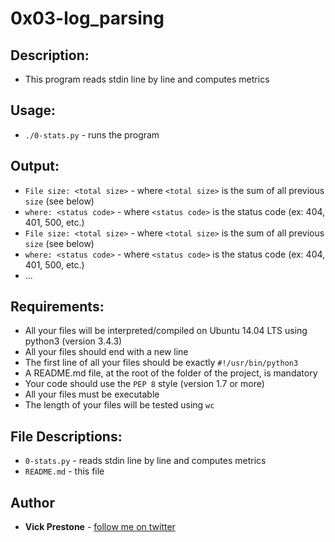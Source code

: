 # 0x03-log_parsing

## Description:
* This program reads stdin line by line and computes metrics

## Usage:
* `./0-stats.py` - runs the program

## Output:
* `File size: <total size>` - where `<total size>` is the sum of all previous `size` (see below)
* `where: <status code>` - where `<status code>` is the status code (ex: 404, 401, 500, etc.)
* `File size: <total size>` - where `<total size>` is the sum of all previous `size` (see below)
* `where: <status code>` - where `<status code>` is the status code (ex: 404, 401, 500, etc.)
* ...

## Requirements:
* All your files will be interpreted/compiled on Ubuntu 14.04 LTS using python3 (version 3.4.3)
* All your files should end with a new line
* The first line of all your files should be exactly `#!/usr/bin/python3`
* A README.md file, at the root of the folder of the project, is mandatory
* Your code should use the `PEP 8` style (version 1.7 or more)
* All your files must be executable
* The length of your files will be tested using `wc`

## File Descriptions:
* `0-stats.py` - reads stdin line by line and computes metrics
* `README.md` - this file


## Author
* **Vick Prestone** - [follow me on twitter](https://twitter.com/vckouma)
